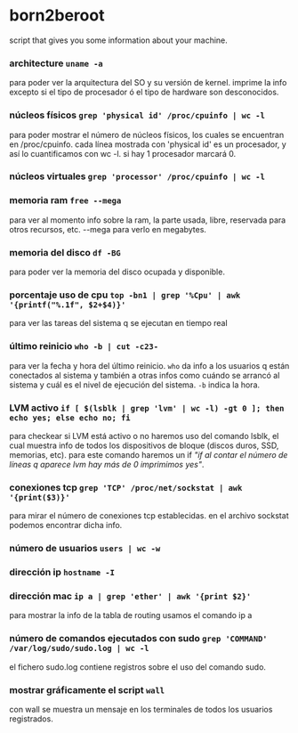 # born2beroot
script that gives you some information about your machine.

### architecture `uname -a`
para poder ver la arquitectura del SO y su versión de kernel. imprime la info excepto si el tipo de procesador ó el tipo de hardware son desconocidos.
### núcleos físicos `grep 'physical id' /proc/cpuinfo | wc -l`
para poder mostrar el número de núcleos físicos, los cuales se encuentran en /proc/cpuinfo. cada línea mostrada con 'physical id' es un procesador, y así lo cuantificamos con wc -l. si hay 1 procesador marcará 0.
### núcleos virtuales `grep 'processor' /proc/cpuinfo | wc -l`
### memoria ram `free --mega`
para ver al momento info sobre la ram, la parte usada, libre, reservada para otros recursos, etc. --mega para verlo en megabytes.
### memoria del disco `df -BG`
para poder ver la memoria del disco ocupada y disponible.
### porcentaje uso de cpu `top -bn1 | grep '%Cpu' | awk '{printf("%.1f", $2+$4)}'`
para ver las tareas del sistema q se ejecutan en tiempo real
### último reinicio `who -b | cut -c23-`
para ver la fecha y hora del último reinicio. `who` da info a los usuarios q están conectados al sistema y también a otras infos como cuándo se arrancó al sistema y cuál es el nivel de ejecución del sistema. `-b` indica la hora.
### LVM activo `if [ $(lsblk | grep 'lvm' | wc -l) -gt 0 ]; then echo yes; else echo no; fi`
para checkear si LVM está activo o no haremos uso del comando lsblk, el cual muestra info de todos los dispositivos de bloque (discos duros, SSD, memorias, etc).
para este comando haremos un if *"if al contar el número de líneas q aparece lvm hay más de 0 imprimimos yes"*.
### conexiones tcp `grep 'TCP' /proc/net/sockstat | awk '{print($3)}'`
para mirar el número de conexiones tcp establecidas. en el archivo sockstat podemos encontrar dicha info.
### número de usuarios `users | wc -w`
### dirección ip `hostname -I`
### dirección mac `ip a | grep 'ether' | awk '{print $2}'`
para mostrar la info de la tabla de routing usamos el comando ip a
### número de comandos ejecutados con sudo `grep 'COMMAND' /var/log/sudo/sudo.log | wc -l`
el fichero sudo.log contiene registros sobre el uso del comando sudo.
### mostrar gráficamente el script `wall`
con wall se muestra un mensaje en los terminales de todos los usuarios registrados.





